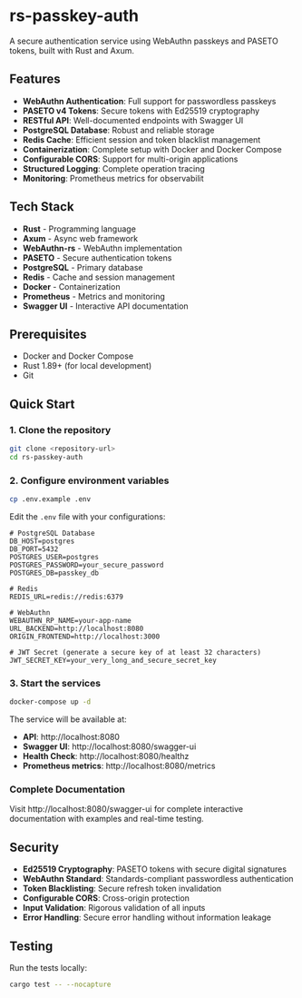 # rs-passkey-auth

A secure authentication service using WebAuthn passkeys and PASETO tokens, built with Rust and Axum.

## Features

- **WebAuthn Authentication**: Full support for passwordless passkeys
- **PASETO v4 Tokens**: Secure tokens with Ed25519 cryptography
- **RESTful API**: Well-documented endpoints with Swagger UI
- **PostgreSQL Database**: Robust and reliable storage
- **Redis Cache**: Efficient session and token blacklist management
- **Containerization**: Complete setup with Docker and Docker Compose
- **Configurable CORS**: Support for multi-origin applications
- **Structured Logging**: Complete operation tracing
- **Monitoring**: Prometheus metrics for observabilit

## Tech Stack

- **Rust** - Programming language
- **Axum** - Async web framework
- **WebAuthn-rs** - WebAuthn implementation
- **PASETO** - Secure authentication tokens
- **PostgreSQL** - Primary database
- **Redis** - Cache and session management
- **Docker** - Containerization
- **Prometheus** - Metrics and monitoring
- **Swagger UI** - Interactive API documentation

## Prerequisites

- Docker and Docker Compose
- Rust 1.89+ (for local development)
- Git

## Quick Start

### 1. Clone the repository

```bash
git clone <repository-url>
cd rs-passkey-auth
```

### 2. Configure environment variables

```bash
cp .env.example .env
```

Edit the `.env` file with your configurations:

```env
# PostgreSQL Database
DB_HOST=postgres
DB_PORT=5432
POSTGRES_USER=postgres
POSTGRES_PASSWORD=your_secure_password
POSTGRES_DB=passkey_db

# Redis
REDIS_URL=redis://redis:6379

# WebAuthn
WEBAUTHN_RP_NAME=your-app-name
URL_BACKEND=http://localhost:8080
ORIGIN_FRONTEND=http://localhost:3000

# JWT Secret (generate a secure key of at least 32 characters)
JWT_SECRET_KEY=your_very_long_and_secure_secret_key
```

### 3. Start the services

```bash
docker-compose up -d
```

The service will be available at:
- **API**: http://localhost:8080
- **Swagger UI**: http://localhost:8080/swagger-ui
- **Health Check**: http://localhost:8080/healthz
- **Prometheus metrics**: http://localhost:8080/metrics

### Complete Documentation

Visit http://localhost:8080/swagger-ui for complete interactive documentation with examples and real-time testing.

## Security

- **Ed25519 Cryptography**: PASETO tokens with secure digital signatures
- **WebAuthn Standard**: Standards-compliant passwordless authentication
- **Token Blacklisting**: Secure refresh token invalidation
- **Configurable CORS**: Cross-origin protection
- **Input Validation**: Rigorous validation of all inputs
- **Error Handling**: Secure error handling without information leakage

## Testing

Run the tests locally:

```bash
cargo test -- --nocapture
```
